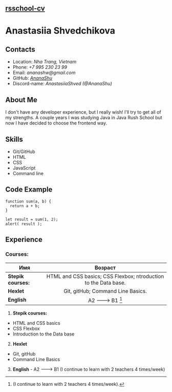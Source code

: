## [rsschool-cv](https://pages.github.com/)

# Anastasiia Shvedchikova

## Contacts

- Location: _Nha Trang, Vietnam_
- Phone: _+7 995 230 23 99_
- Email: _ananashw@gmail.com_
- GitHub: _[AnanaShu](https://github.com/AnanaShu/)_
- Discord-name: _AnastasiiaShved (@AnanaShu)_

## About Me

I don't have any developer experience, but I really wish! I'll try to get all of my strengths. A couple years I was studying Java in Java Rush School but now I have decided to choose the frontend way.

## Skills

- Git/GitHub
- HTML
- CSS
- JavaScript
- Command line

## Code Example

```
function sum(a, b) {
  return a + b;
}

let result = sum(1, 2);
alert( result );

```

## Experience

### Courses:

| Имя                 |                             Возраст                             |
| ------------------- | :-------------------------------------------------------------: |
| **Stepik courses:** | HTML and CSS basics; CSS Flexbox; ntroduction to the Data base. |
| **Hexlet**          |                Git, gitHub; Command Line Basics.                |
| **English**         |                         A2 ---> B1 [^1]                         |

1. **Stepik courses:**

- HTML and CSS basics
- CSS Flexbox
- Introduction to the Data base

2. **Hexlet**

- Git, gitHub
- Command Line Basics

3. **English** - A2 ---> B1 (I continue to learn with 2 teachers 4 times/week)

[^1]: (I continue to learn with 2 teachers 4 times/week).
